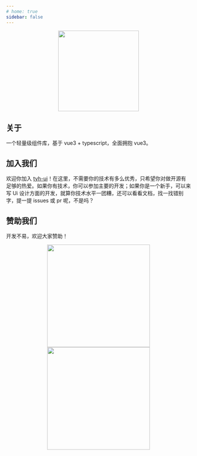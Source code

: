 ```yaml
---
# home: true
sidebar: false
---
```


<p align="center">
  <img height="220px" src="https://tianyuhao.cn/images/tyh-ui/tyh-ui-logo.svg">
</p>

## 关于

一个轻量级组件库，基于 vue3 + typescript，全面拥抱 vue3。

## 加入我们

欢迎你加入 [tyh-ui](https://github.com/Tyh2001/tyh-ui)！在这里，不需要你的技术有多么优秀，只希望你对做开源有足够的热爱。如果你有技术，你可以参加主要的开发；如果你是一个新手，可以来写 Ui 设计方面的开发，就算你技术水平一团糟，还可以看看文档，找一找错别字，提一提 issues 或 pr 呢，不是吗？

## 赞助我们

开发不易，欢迎大家赞助！

<p align="center">
  <img
    draggable="false"
    width="280px"
    src="https://tianyuhao.cn/images/tyh-ui/weixin.jpg"
  />
  <img
    draggable="false"
    width="280px"
    src="https://tianyuhao.cn/images/tyh-ui/zhifubao.jpg"
  />
</p>
